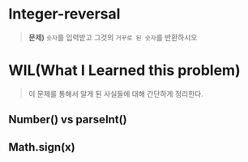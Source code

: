 # Integer-reversal

> **문제)** `숫자`를 입력받고 그것의 `거꾸로 된 숫자`를 반환하시오

# WIL(What I Learned this problem)

> 이 문제를 통해서 알게 된 사실들에 대해 간단하게 정리한다.

## Number() vs parseInt()

## Math.sign(x)
